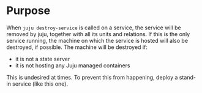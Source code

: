 # Purpose

When `juju destroy-service` is called on a service, the service will be removed by juju, together with all its units
and relations. If this is the only service running, the machine on which the service is hosted will also be destroyed,
if possible. The machine will be destroyed if:
- it is not a state server
- it is not hosting any Juju managed containers

This is undesired at times. To prevent this from happening, deploy a stand-in service (like this one).